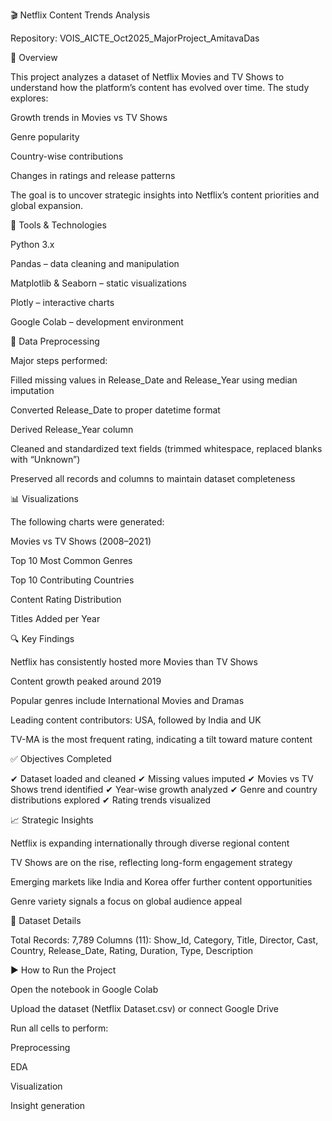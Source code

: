 🎬 Netflix Content Trends Analysis

Repository: VOIS_AICTE_Oct2025_MajorProject_AmitavaDas

📌 Overview

This project analyzes a dataset of Netflix Movies and TV Shows to understand how the platform’s content has evolved over time. The study explores:

Growth trends in Movies vs TV Shows

Genre popularity

Country-wise contributions

Changes in ratings and release patterns

The goal is to uncover strategic insights into Netflix’s content priorities and global expansion.

🧰 Tools & Technologies

Python 3.x

Pandas – data cleaning and manipulation

Matplotlib & Seaborn – static visualizations

Plotly – interactive charts

Google Colab – development environment

🧹 Data Preprocessing

Major steps performed:

Filled missing values in Release_Date and Release_Year using median imputation

Converted Release_Date to proper datetime format

Derived Release_Year column

Cleaned and standardized text fields (trimmed whitespace, replaced blanks with “Unknown”)

Preserved all records and columns to maintain dataset completeness

📊 Visualizations

The following charts were generated:

Movies vs TV Shows (2008–2021)

Top 10 Most Common Genres

Top 10 Contributing Countries

Content Rating Distribution

Titles Added per Year

🔍 Key Findings

Netflix has consistently hosted more Movies than TV Shows

Content growth peaked around 2019

Popular genres include International Movies and Dramas

Leading content contributors: USA, followed by India and UK

TV-MA is the most frequent rating, indicating a tilt toward mature content

✅ Objectives Completed

✔ Dataset loaded and cleaned
✔ Missing values imputed
✔ Movies vs TV Shows trend identified
✔ Year-wise growth analyzed
✔ Genre and country distributions explored
✔ Rating trends visualized

📈 Strategic Insights

Netflix is expanding internationally through diverse regional content

TV Shows are on the rise, reflecting long-form engagement strategy

Emerging markets like India and Korea offer further content opportunities

Genre variety signals a focus on global audience appeal

💾 Dataset Details

Total Records: 7,789
Columns (11):
Show_Id, Category, Title, Director, Cast, Country, Release_Date, Rating, Duration, Type, Description

▶️ How to Run the Project

Open the notebook in Google Colab

Upload the dataset (Netflix Dataset.csv) or connect Google Drive

Run all cells to perform:

   Preprocessing

   EDA

   Visualization

   Insight generation
